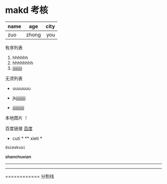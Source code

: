# makd 考核
|name|age|city|
|:--|:--:|--:|
|zuo|zhong|you|

有序列表
1. hhhhhh
2. hhhhhhhh
3. jjjjjjjjj

无须列表
- uuuuuuu
* jkjjjjjjjjj
+ jjjjjjjjjjj

本地图片
！[](http://image.ixinwei.com/xinwei201606/a16247.jpg)

百度链接
[百度](https://www.baidu.com)

* cuti *
** xieti *
```
daimakuai
```
~~shanchuxian~~

-----------
**********
============
分割线





